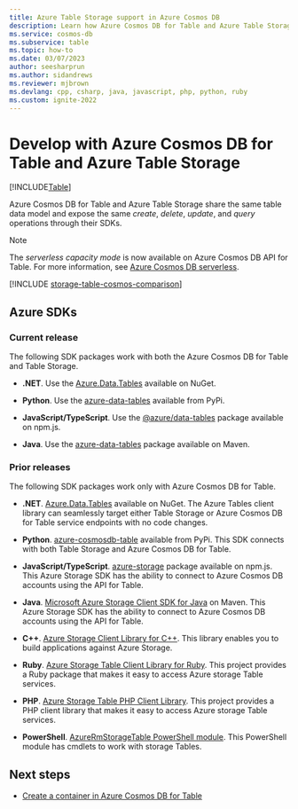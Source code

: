 ```yaml
---
title: Azure Table Storage support in Azure Cosmos DB
description: Learn how Azure Cosmos DB for Table and Azure Table Storage work together by sharing the same table data model and operations.
ms.service: cosmos-db
ms.subservice: table
ms.topic: how-to
ms.date: 03/07/2023
author: seesharprun
ms.author: sidandrews
ms.reviewer: mjbrown
ms.devlang: cpp, csharp, java, javascript, php, python, ruby
ms.custom: ignite-2022
---
```


# Develop with Azure Cosmos DB for Table and Azure Table Storage
[!INCLUDE[Table](../includes/appliesto-table.md)]

Azure Cosmos DB for Table and Azure Table Storage share the same table data model and expose the same *create*, *delete*, *update*, and *query* operations through their SDKs.

> [!NOTE]
> The *serverless capacity mode* is now available on Azure Cosmos DB API for Table. For more information, see [Azure Cosmos DB serverless](../serverless.md).

[!INCLUDE [storage-table-cosmos-comparison](../../../includes/storage-table-cosmos-comparison.md)]

## Azure SDKs

### Current release

The following SDK packages work with both the Azure Cosmos DB for Table and Table Storage.

- **.NET**. Use the [Azure.Data.Tables](https://www.nuget.org/packages/Azure.Data.Tables/) available on NuGet.

- **Python**. Use the [azure-data-tables](https://pypi.org/project/azure-data-tables/) available from PyPi.

- **JavaScript/TypeScript**. Use the [@azure/data-tables](https://www.npmjs.com/package/@azure/data-tables) package available on npm.js.  

- **Java**. Use the [azure-data-tables](https://mvnrepository.com/artifact/com.azure/azure-data-tables/12.0.0) package available on Maven.

### Prior releases

The following SDK packages work only with Azure Cosmos DB for Table.

- **.NET**. [Azure.Data.Tables](https://www.nuget.org/packages/Azure.Data.Tables/) available on NuGet. The Azure Tables client library can seamlessly target either Table Storage or Azure Cosmos DB for Table service endpoints with no code changes.

- **Python**. [azure-cosmosdb-table](https://pypi.org/project/azure-cosmosdb-table/) available from PyPi. This SDK connects with both Table Storage and Azure Cosmos DB for Table.

- **JavaScript/TypeScript**. [azure-storage](https://www.npmjs.com/package/azure-storage) package available on npm.js. This Azure Storage SDK has the ability to connect to Azure Cosmos DB accounts using the API for Table.

- **Java**. [Microsoft Azure Storage Client SDK for Java](https://mvnrepository.com/artifact/com.microsoft.azure/azure-storage) on Maven. This Azure Storage SDK has the ability to connect to Azure Cosmos DB accounts using the API for Table.

- **C++**. [Azure Storage Client Library for C++](https://github.com/Azure/azure-storage-cpp/). This library enables you to build applications against Azure Storage.

- **Ruby**. [Azure Storage Table Client Library for Ruby](https://github.com/azure/azure-storage-ruby/tree/master/table). This project provides a Ruby package that makes it easy to access Azure storage Table services.

- **PHP**. [Azure Storage Table PHP Client Library](https://github.com/Azure/azure-storage-php/tree/master/azure-storage-table). This project provides a PHP client library that makes it easy to access Azure storage Table services.

- **PowerShell**. [AzureRmStorageTable PowerShell module](https://www.powershellgallery.com/packages/AzureRmStorageTable). This PowerShell module has cmdlets to work with storage Tables.

## Next steps

- [Create a container in Azure Cosmos DB for Table](how-to-create-container.md)
